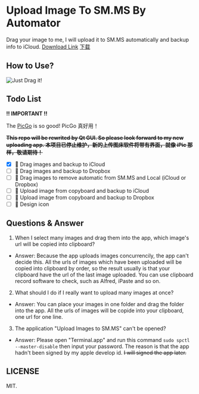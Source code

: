 # Upload Image To SM.MS By Automator

Drag your image to me, I will upload it to SM.MS automatically and backup info to iCloud. [Download Link](https://github.com/acbetter/upload-image-to-smms-by-automator/releases) [下载](https://github.com/acbetter/upload-image-to-smms-by-automator/releases)

## How to Use?

![Just Drag it!](https://i.loli.net/2018/04/23/5addef9892562.gif)

## Todo List

**!! IMPORTANT !!**

The [PicGo](https://github.com/Molunerfinn/PicGo) is so good! PicGo 真好用！

~~**This repo will be rewrited by Qt GUI. So please look forward to my new uploading app. 本项目已停止维护，新的上传图床软件将带有界面，就像 iPic 那样，敬请期待！**~~

- [x] 🎉 Drag images and backup to iCloud
- [ ] 🤔 Drag images and backup to Dropbox
- [ ] 🤔 Drag images to remove automatic from SM.MS and Local (iCloud or Dropbox)
- [ ] 🤔 Upload image from copyboard and backup to iCloud
- [ ] 🤔 Upload image from copyboard and backup to Dropbox
- [ ] 🤔 Design icon

## Questions & Answer

1.  When I select many images and drag them into the app, which image's url will be copied into clipboard? 

- Answer: Because the app uploads images concurrencily, the app can't decide this. All the urls of images which have been uploaded will be copied into clipboard by order, so the result usually is that your clipboard have the url of the last image uploaded. You can use clipboard record software to check, such as Alfred, iPaste and so on.
    
    
2.  What should I do if I really want to upload many images at once?

- Answer: You can place your images in one folder and drag the folder into the app. All the urls of images will be copide into your clipboard, one url for one line.

3.  The application "Upload Images to SM.MS" can't be opened?

- Answer: Please open "Terminal.app" and run this command `sudo spctl --master-disable` then input your password. The reason is that the app hadn't been signed by my apple develop id. ~~I will signed the app later.~~

## LICENSE

MIT.
